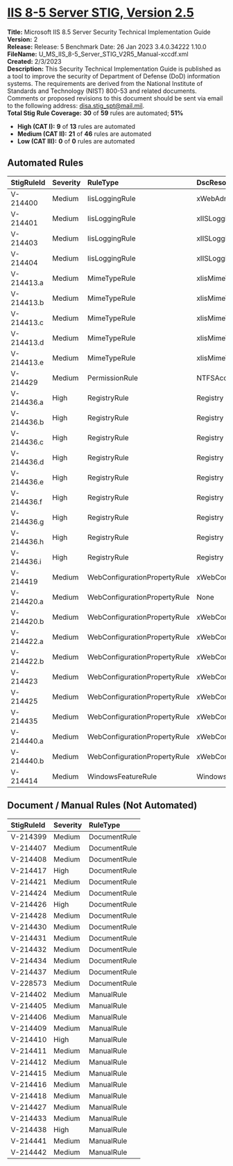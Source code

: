 # [IIS 8-5 Server STIG, Version 2.5](https://github.com/Microsoft/PowerStig/wiki/IISServer-8.5-2.5)

**Title:** Microsoft IIS 8.5 Server Security Technical Implementation Guide  
**Version:** 2  
**Release:** Release: 5 Benchmark Date: 26 Jan 2023 3.4.0.34222 1.10.0  
**FileName:** U_MS_IIS_8-5_Server_STIG_V2R5_Manual-xccdf.xml  
**Created:** 2/3/2023  
**Description:** This Security Technical Implementation Guide is published as a tool to improve the security of Department of Defense (DoD) information systems. The requirements are derived from the National Institute of Standards and Technology (NIST) 800-53 and related documents. Comments or proposed revisions to this document should be sent via email to the following address: disa.stig_spt@mail.mil.  
**Total Stig Rule Coverage:** **30** of **59** rules are automated; **51%**

* **High (CAT I):** **9** of **13** rules are automated
* **Medium (CAT II):** **21** of **46** rules are automated
* **Low (CAT III):** **0** of **0** rules are automated

## Automated Rules

| StigRuleId | Severity | RuleType | DscResource | DuplicateOf |
| :---- | :---- | :---- | :---- | :---- |
| V-214400 | Medium | IisLoggingRule | xWebAdministration |  |
| V-214401 | Medium | IisLoggingRule | xIISLogging |  |
| V-214403 | Medium | IisLoggingRule | xIISLogging |  |
| V-214404 | Medium | IisLoggingRule | xIISLogging |  |
| V-214413.a | Medium | MimeTypeRule | xIisMimeTypeMapping |  |
| V-214413.b | Medium | MimeTypeRule | xIisMimeTypeMapping |  |
| V-214413.c | Medium | MimeTypeRule | xIisMimeTypeMapping |  |
| V-214413.d | Medium | MimeTypeRule | xIisMimeTypeMapping |  |
| V-214413.e | Medium | MimeTypeRule | xIisMimeTypeMapping |  |
| V-214429 | Medium | PermissionRule | NTFSAccessEntry |  |
| V-214436.a | High | RegistryRule | Registry |  |
| V-214436.b | High | RegistryRule | Registry |  |
| V-214436.c | High | RegistryRule | Registry |  |
| V-214436.d | High | RegistryRule | Registry |  |
| V-214436.e | High | RegistryRule | Registry |  |
| V-214436.f | High | RegistryRule | Registry |  |
| V-214436.g | High | RegistryRule | Registry |  |
| V-214436.h | High | RegistryRule | Registry |  |
| V-214436.i | High | RegistryRule | Registry |  |
| V-214419 | Medium | WebConfigurationPropertyRule | xWebConfigKeyValue |  |
| V-214420.a | Medium | WebConfigurationPropertyRule | None | V-214419 |
| V-214420.b | Medium | WebConfigurationPropertyRule | xWebConfigKeyValue |  |
| V-214422.a | Medium | WebConfigurationPropertyRule | xWebConfigKeyValue |  |
| V-214422.b | Medium | WebConfigurationPropertyRule | xWebConfigKeyValue |  |
| V-214423 | Medium | WebConfigurationPropertyRule | xWebConfigKeyValue |  |
| V-214425 | Medium | WebConfigurationPropertyRule | xWebConfigKeyValue |  |
| V-214435 | Medium | WebConfigurationPropertyRule | xWebConfigKeyValue |  |
| V-214440.a | Medium | WebConfigurationPropertyRule | xWebConfigKeyValue |  |
| V-214440.b | Medium | WebConfigurationPropertyRule | xWebConfigKeyValue |  |
| V-214414 | Medium | WindowsFeatureRule | WindowsFeature |  |

## Document / Manual Rules (Not Automated)

| StigRuleId | Severity | RuleType |
| :---- | :---- | :---- |
| V-214399 | Medium | DocumentRule |
| V-214407 | Medium | DocumentRule |
| V-214408 | Medium | DocumentRule |
| V-214417 | High | DocumentRule |
| V-214421 | Medium | DocumentRule |
| V-214424 | Medium | DocumentRule |
| V-214426 | High | DocumentRule |
| V-214428 | Medium | DocumentRule |
| V-214430 | Medium | DocumentRule |
| V-214431 | Medium | DocumentRule |
| V-214432 | Medium | DocumentRule |
| V-214434 | Medium | DocumentRule |
| V-214437 | Medium | DocumentRule |
| V-228573 | Medium | DocumentRule |
| V-214402 | Medium | ManualRule |
| V-214405 | Medium | ManualRule |
| V-214406 | Medium | ManualRule |
| V-214409 | Medium | ManualRule |
| V-214410 | High | ManualRule |
| V-214411 | Medium | ManualRule |
| V-214412 | Medium | ManualRule |
| V-214415 | Medium | ManualRule |
| V-214416 | Medium | ManualRule |
| V-214418 | Medium | ManualRule |
| V-214427 | Medium | ManualRule |
| V-214433 | Medium | ManualRule |
| V-214438 | High | ManualRule |
| V-214441 | Medium | ManualRule |
| V-214442 | Medium | ManualRule |
